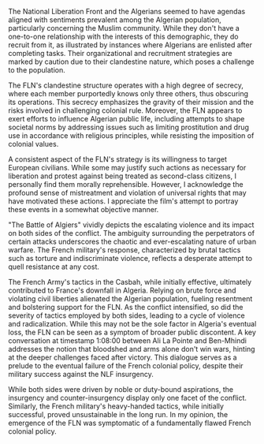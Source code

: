   
The National Liberation Front and the Algerians seemed to have agendas aligned with sentiments prevalent among the Algerian population, particularly concerning the Muslim community. While they don't have a one-to-one relationship with the interests of this demographic, they do recruit from it, as illustrated by instances where Algerians are enlisted after completing tasks. Their organizational and recruitment strategies are marked by caution due to their clandestine nature, which poses a challenge to the population.

The FLN's clandestine structure operates with a high degree of secrecy, where each member purportedly knows only three others, thus obscuring its operations. This secrecy emphasizes the gravity of their mission and the risks involved in challenging colonial rule. Moreover, the FLN appears to exert efforts to influence Algerian public life, including attempts to shape societal norms by addressing issues such as limiting prostitution and drug use in accordance with religious principles, while resisting the imposition of colonial values.

A consistent aspect of the FLN's strategy is its willingness to target European civilians. While some may justify such actions as necessary for liberation and protest against being treated as second-class citizens, I personally find them morally reprehensible. However, I acknowledge the profound sense of mistreatment and violation of universal rights that may have motivated these actions. I appreciate the film's attempt to portray these events in a somewhat objective manner.

"The Battle of Algiers" vividly depicts the escalating violence and its impact on both sides of the conflict. The ambiguity surrounding the perpetrators of certain attacks underscores the chaotic and ever-escalating nature of urban warfare. The French military's response, characterized by brutal tactics such as torture and indiscriminate violence, reflects a desperate attempt to quell resistance at any cost.

The French Army's tactics in the Casbah, while initially effective, ultimately contributed to France's downfall in Algeria. Relying on brute force and violating civil liberties alienated the Algerian population, fueling resentment and bolstering support for the FLN. As the conflict intensified, so did the severity of tactics employed by both sides, leading to a cycle of violence and radicalization. While this may not be the sole factor in Algeria's eventual loss, the FLN can be seen as a symptom of broader public discontent. A key conversation at timestamp 1:08:00 between Ali La Pointe and Ben-Mhindi addresses the notion that bloodshed and arms alone don't win wars, hinting at the deeper challenges faced after victory. This dialogue serves as a prelude to the eventual failure of the French colonial policy, despite their military success against the NLF insurgency.

While both sides were driven by noble or duty-bound aspirations, the insurgency and counter-insurgency display only one facet of the conflict. Similarly, the French military's heavy-handed tactics, while initially successful, proved unsustainable in the long run. In my opinion, the emergence of the FLN was symptomatic of a fundamentally flawed French colonial policy.